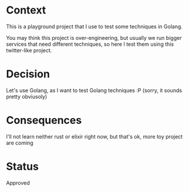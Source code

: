 # Context
This is a playground project that I use to test some techniques in Golang.

You may think this project is over-engineering, but usually we run bigger services that need different techniques, so here I test them using this twitter-like project.

# Decision
Let's use Golang, as I want to test Golang techniques :P (sorry, it sounds pretty obviusoly)

# Consequences
I'll not learn neither rust or elixir right now, but that's ok, more toy project are coming

# Status
Approved